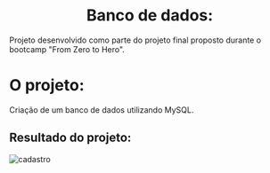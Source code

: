 <h1 align = center> Banco de dados: </h1>

Projeto desenvolvido como parte do projeto final proposto durante o bootcamp "From Zero to Hero".

# O projeto:

Criação de um banco de dados utilizando MySQL.

## Resultado do projeto:


![cadastro](https://user-images.githubusercontent.com/79115923/204797632-41f7143c-827c-4ab1-9c23-be37c338450c.png)
